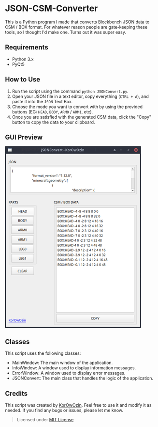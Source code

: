 # JSON-CSM-Converter

This is a Python program I made that converts Blockbench JSON data to CSM / BOX format. For whatever reason people are gate-keeping these tools, so I thought I'd make one. Turns out it was super easy.

## Requirements

-    Python 3.x
-    PyQt5

## How to Use

1.    Run the script using the command `python JSONConvert.py`.
2.    Open your JSON file in a text editor, copy everything (`CTRL + A`), and paste it into the `JSON` Text Box.
3.    Choose the mode you want to convert with by using the provided buttons (EG: `HEAD`, `BODY`, `ARM0` / `ARM1`, etc).
5.    Once you are satisfied with the generated CSM data, click the "Copy" button to copy the data to your clipboard.

## GUI Preview

<img src="https://github.com/Korozin/JSON-CSM-Converter/blob/main/Assets/GUI.png" width="450px" height="600px">

## Classes

This script uses the following classes:

-    MainWindow: The main window of the application.
-    InfoWindow: A window used to display information messages.
-    ErrorWindow: A window used to display error messages.
-    JSONConvert: The main class that handles the logic of the application.

## Credits

This script was created by [KorOwOzin](https://github.com/Korozin). Feel free to use it and modify it as needed. If you find any bugs or issues, please let me know.

> Licensed under [MIT License](https://github.com/Korozin/JSON-CSM-Converter/blob/main/LICENSE)
